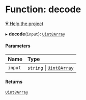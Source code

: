 # Function: decode

[💗 Help the project](https://github.com/sponsors/panva)

▸ **decode**(`input`): [`Uint8Array`]( https://developer.mozilla.org/en-US/docs/Web/JavaScript/Reference/Global_Objects/Uint8Array )

#### Parameters

| Name | Type |
| :------ | :------ |
| `input` | `string` \| [`Uint8Array`]( https://developer.mozilla.org/en-US/docs/Web/JavaScript/Reference/Global_Objects/Uint8Array ) |

#### Returns

[`Uint8Array`]( https://developer.mozilla.org/en-US/docs/Web/JavaScript/Reference/Global_Objects/Uint8Array )
